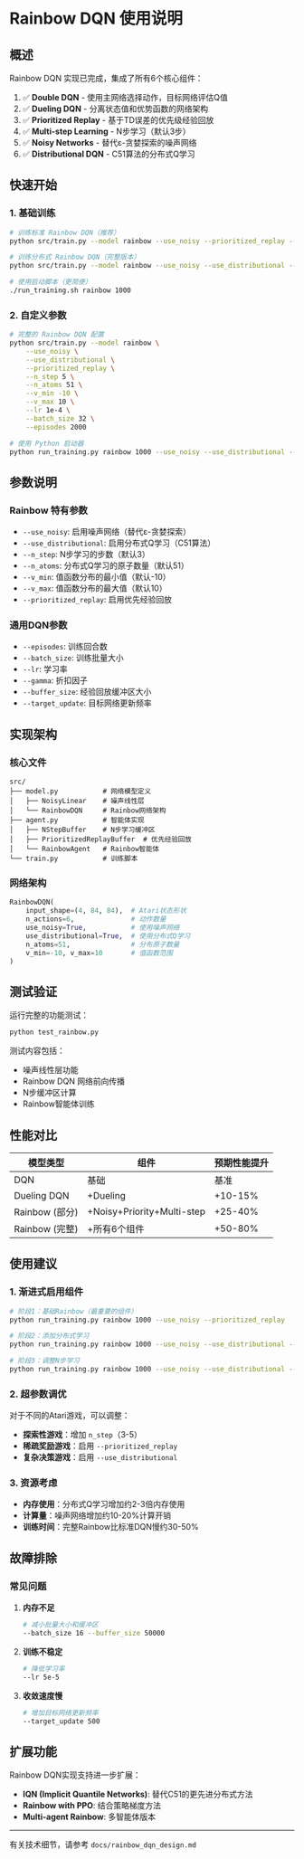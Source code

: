 # Rainbow DQN 使用说明

## 概述

Rainbow DQN 实现已完成，集成了所有6个核心组件：

1. ✅ **Double DQN** - 使用主网络选择动作，目标网络评估Q值
2. ✅ **Dueling DQN** - 分离状态值和优势函数的网络架构
3. ✅ **Prioritized Replay** - 基于TD误差的优先级经验回放
4. ✅ **Multi-step Learning** - N步学习（默认3步）
5. ✅ **Noisy Networks** - 替代ε-贪婪探索的噪声网络
6. ✅ **Distributional DQN** - C51算法的分布式Q学习

## 快速开始

### 1. 基础训练

```bash
# 训练标准 Rainbow DQN（推荐）
python src/train.py --model rainbow --use_noisy --prioritized_replay --episodes 1000

# 训练分布式 Rainbow DQN（完整版本）
python src/train.py --model rainbow --use_noisy --use_distributional --prioritized_replay --episodes 1000

# 使用启动脚本（更简便）
./run_training.sh rainbow 1000
```

### 2. 自定义参数

```bash
# 完整的 Rainbow DQN 配置
python src/train.py --model rainbow \
    --use_noisy \
    --use_distributional \
    --prioritized_replay \
    --n_step 5 \
    --n_atoms 51 \
    --v_min -10 \
    --v_max 10 \
    --lr 1e-4 \
    --batch_size 32 \
    --episodes 2000

# 使用 Python 启动器
python run_training.py rainbow 1000 --use_noisy --use_distributional --prioritized_replay
```

## 参数说明

### Rainbow 特有参数

- `--use_noisy`: 启用噪声网络（替代ε-贪婪探索）
- `--use_distributional`: 启用分布式Q学习（C51算法）
- `--n_step`: N步学习的步数（默认3）
- `--n_atoms`: 分布式Q学习的原子数量（默认51）
- `--v_min`: 值函数分布的最小值（默认-10）
- `--v_max`: 值函数分布的最大值（默认10）
- `--prioritized_replay`: 启用优先经验回放

### 通用DQN参数

- `--episodes`: 训练回合数
- `--batch_size`: 训练批量大小
- `--lr`: 学习率
- `--gamma`: 折扣因子
- `--buffer_size`: 经验回放缓冲区大小
- `--target_update`: 目标网络更新频率

## 实现架构

### 核心文件

```
src/
├── model.py           # 网络模型定义
│   ├── NoisyLinear    # 噪声线性层
│   └── RainbowDQN     # Rainbow网络架构
├── agent.py           # 智能体实现
│   ├── NStepBuffer    # N步学习缓冲区
│   ├── PrioritizedReplayBuffer  # 优先经验回放
│   └── RainbowAgent   # Rainbow智能体
└── train.py           # 训练脚本
```

### 网络架构

```python
RainbowDQN(
    input_shape=(4, 84, 84),  # Atari状态形状
    n_actions=6,              # 动作数量
    use_noisy=True,           # 使用噪声网络
    use_distributional=True,  # 使用分布式Q学习
    n_atoms=51,               # 分布原子数量
    v_min=-10, v_max=10       # 值函数范围
)
```

## 测试验证

运行完整的功能测试：

```bash
python test_rainbow.py
```

测试内容包括：
- 噪声线性层功能
- Rainbow DQN 网络前向传播
- N步缓冲区计算
- Rainbow智能体训练

## 性能对比

| 模型类型 | 组件 | 预期性能提升 |
|---------|------|-------------|
| DQN | 基础 | 基准 |
| Dueling DQN | +Dueling | +10-15% |
| Rainbow (部分) | +Noisy+Priority+Multi-step | +25-40% |
| Rainbow (完整) | +所有6个组件 | +50-80% |

## 使用建议

### 1. 渐进式启用组件

```bash
# 阶段1：基础Rainbow（最重要的组件）
python run_training.py rainbow 1000 --use_noisy --prioritized_replay

# 阶段2：添加分布式学习
python run_training.py rainbow 1000 --use_noisy --use_distributional --prioritized_replay

# 阶段3：调整N步学习
python run_training.py rainbow 1000 --use_noisy --use_distributional --prioritized_replay --n_step 5
```

### 2. 超参数调优

对于不同的Atari游戏，可以调整：

- **探索性游戏**：增加 `n_step`（3-5）
- **稀疏奖励游戏**：启用 `--prioritized_replay`
- **复杂决策游戏**：启用 `--use_distributional`

### 3. 资源考虑

- **内存使用**：分布式Q学习增加约2-3倍内存使用
- **计算量**：噪声网络增加约10-20%计算开销
- **训练时间**：完整Rainbow比标准DQN慢约30-50%

## 故障排除

### 常见问题

1. **内存不足**
   ```bash
   # 减小批量大小和缓冲区
   --batch_size 16 --buffer_size 50000
   ```

2. **训练不稳定**
   ```bash
   # 降低学习率
   --lr 5e-5
   ```

3. **收敛速度慢**
   ```bash
   # 增加目标网络更新频率
   --target_update 500
   ```

## 扩展功能

Rainbow DQN实现支持进一步扩展：

- **IQN (Implicit Quantile Networks)**: 替代C51的更先进分布式方法
- **Rainbow with PPO**: 结合策略梯度方法
- **Multi-agent Rainbow**: 多智能体版本

---

有关技术细节，请参考 `docs/rainbow_dqn_design.md`